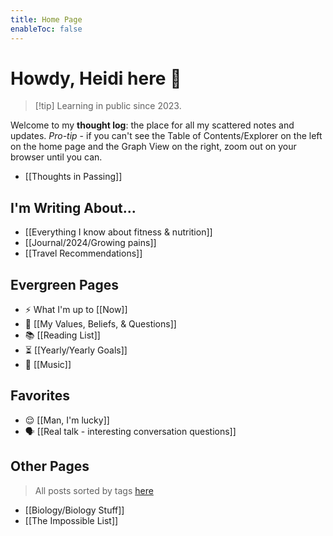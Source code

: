 ```yaml
---
title: Home Page
enableToc: false
---
```

# Howdy, Heidi here 🤠
> [!tip] Learning in public since 2023.

Welcome to my **thought log**: the place for all my scattered notes and updates. *Pro-tip* - if you can't see the Table of Contents/Explorer on the left on the home page and the Graph View on the right, zoom out on your browser until you can.

- [[Thoughts in Passing]]
## I'm Writing About...
- [[Everything I know about fitness & nutrition]]
- [[Journal/2024/Growing pains]]
- [[Travel Recommendations]]
## Evergreen Pages
- ⚡️ What I'm up to [[Now]]
- 🎯 [[My Values, Beliefs, & Questions]]
- 📚 [[Reading List]]
- ⏳ [[Yearly/Yearly Goals]]
- 🎸 [[Music]]
## Favorites
- 😌 [[Man, I'm lucky]]
- 🗣️ [[Real talk - interesting conversation questions]]
## Other Pages
> All posts sorted by tags [here](https://heidihuang.com/tags/)
- [[Biology/Biology Stuff]]
- [[The Impossible List]]

